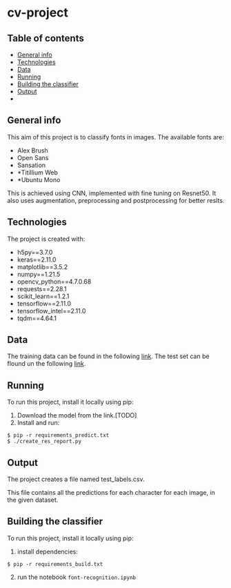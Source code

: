 # cv-project

## Table of contents
* [General info](#general-info)
* [Technologies](#technologies)
* [Data](#Data)
* [Running](#Running)
* [Building the classifier](#Building-the-classifier)
* [Output](#Output)
* 
## General info
This aim of this project is to classify fonts in images. 
The available fonts are: 
* Alex Brush
* Open Sans
* Sansation
* *Titillium Web
* *Ubuntu Mono


This is achieved using CNN, implemented with fine tuning on Resnet50. It also uses augmentation, preprocessing and postprocessing for better reslts.
	
## Technologies
The project is created with:
* h5py==3.7.0
* keras==2.11.0
* matplotlib==3.5.2
* numpy==1.21.5
* opencv_python==4.7.0.68
* requests==2.28.1
* scikit_learn==1.2.1
* tensorflow==2.11.0
* tensorflow_intel==2.11.0
* tqdm==4.64.1

## Data
The training data can be found in the following [link](https://drive.google.com/drive/folders/1jzHYpTwywUYA53nMGHVROSuVO14hEueq?usp=sharing). 
The test set can be flound un the following [link](https://drive.google.com/drive/folders/1hmPI7KaWcv-OLwJEQvMNjbOu9IhU_7CR?usp=sharing).
	
## Running
To run this project, install it locally using pip:
1. Download the model from the link.[TODO]
2. Install and run:

```
$ pip -r requirements_predict.txt
$ ./create_res_report.py
```

## Output
The project creates a file named test_labels.csv.

This file contains all the predictions for each character for each image, in the given dataset.

## Building the classifier
To run this project, install it locally using pip:
1. install dependencies:
```
$ pip -r requirements_build.txt
```
2. run the notebook ```font-recognition.ipynb```
